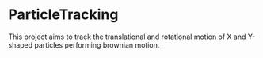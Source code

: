 # ParticleTracking
This project aims to track the translational and rotational motion of X and Y-shaped particles performing brownian motion.
